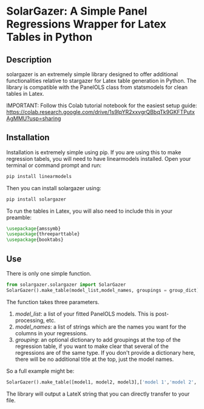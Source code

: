 # SolarGazer: A Simple Panel Regressions Wrapper for Latex Tables in Python

## Description

solargazer is an extremely simple library designed to offer additional functionalities relative to stargazer for Latex table generation in Python. The library is compatible with the PanelOLS class from statsmodels for clean tables in Latex. 

IMPORTANT: Follow this Colab tutorial notebook for the easiest setup guide: https://colab.research.google.com/drive/1s9IpYR2xxvgrQBbqTk9GKFTPutxAgMMU?usp=sharing

## Installation

Installation is extremely simple using pip. If you are using this to make regression tabels, you will need to have linearmodels installed. Open your terminal or command prompt and run:

```bash
pip install linearmodels
```

Then you can install solargazer using: 
```bash
pip install solargazer
``` 

To run the tables in Latex, you will also need to include this in your preamble:
```latex
\usepackage{amssymb}
\usepackage{threeparttable}
\usepackage{booktabs}
```

## Use

There is only one simple function. 

```python
from solargazer.solargazer import SolarGazer
SolarGazer().make_table(model_list,model_names, groupings = group_dict)
``` 

The function takes three parameters.
1. *model_list*: a list of your fitted PanelOLS models. This is post-processing, etc.
2. *model_names*: a list of strings which are the names you want for the columns in your regressions.
3. *grouping*: an optional dictionary to add groupings at the top of the regression table, if you want to make clear that several of the regressions are of the same type. If you don't provide a dictionary here, there will be no additional title at the top, just the model names. 

So a full example might be:
```python
SolarGazer().make_table([model1, model2, model3],['model 1','model 2','model 3'], groupings = {'Republican':[model1, model2],'Democratic':[model3]})
```

The library will output a LateX string that you can directly transfer to your file. 